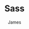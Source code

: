 ---
title: Sass
author: James
layout: category
cat_name: sass
permalink: /sass/
menu_order: 20
cat_logo: sass-logo.png
---